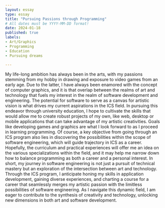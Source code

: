 ```yaml
---
layout: essay
type: essay
title: "Pursuing Passions through Programming"
# All dates must be YYYY-MM-DD format!
date: 2024-01-18
published: true
labels:
- Art/Graphics
- Programming
- Education
- Pursuing dreams
  
---
```

My life-long ambition has always been in the arts, with my passions stemming from my hobby in drawing and exposure to video games from an early age. Due to the latter, I have always been enamored with the concept of computer graphics, and it is that overlap between the realms of art and technology that fuels my interest in the realm of software development and engineering. The potential for software to serve as a canvas for artistic vision is what drives my current aspirations in the ICS field.
In pursuing this endeavor through university education, I hope to cultivate the skills that would allow me to create robust projects of my own, like web, desktop or mobile applications that can take advantage of my artistic creativities. Goals like developing games and graphics are what I look forward to as I proceed in learning programming.
Of course, a key objective from going through an ICS program also lies in discovering the possibilities within the scope of software engineering, which will guide trajectory in ICS as a career. Hopefully, the curriculum and practical experiences will offer me an idea on the various specializations within the field, and it may help me narrow down how to balance programming as both a career and a personal interest.
In short, my journey in software engineering is not just a pursuit of technical mastery but an exploration of the intersection between art and technology. Through the ICS program, I anticipate honing my skills in application development, gaining diverse experiences, and charting a course for a career that seamlessly merges my artistic passion with the limitless possibilities of software engineering. As I navigate this dynamic field, I am eager to contribute to the synthesis of creativity and technology, unlocking new dimensions in both art and software development.

